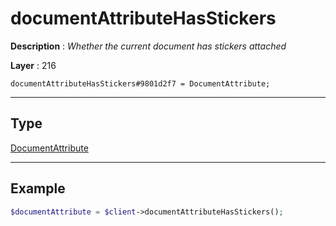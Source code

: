 # documentAttributeHasStickers

**Description** : *Whether the current document has stickers attached*

**Layer** : 216

```tl
documentAttributeHasStickers#9801d2f7 = DocumentAttribute;
```

---

## Type

[DocumentAttribute](type/DocumentAttribute)

---

## Example

```php
$documentAttribute = $client->documentAttributeHasStickers();
```